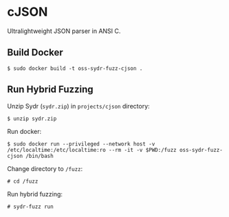 # cJSON

Ultralightweight JSON parser in ANSI C.

## Build Docker

    $ sudo docker build -t oss-sydr-fuzz-cjson .

## Run Hybrid Fuzzing

Unzip Sydr (`sydr.zip`) in `projects/cjson` directory:

    $ unzip sydr.zip

Run docker:

    $ sudo docker run --privileged --network host -v /etc/localtime:/etc/localtime:ro --rm -it -v $PWD:/fuzz oss-sydr-fuzz-cjson /bin/bash

Change directory to `/fuzz`:

    # cd /fuzz

Run hybrid fuzzing:

    # sydr-fuzz run
